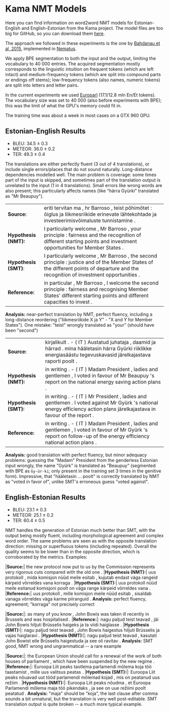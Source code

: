 # Kama NMT Models

Here you can find information on word2word NMT models for Estonian-English and English-Estonian from the Kama project. The model files are too big for GitHub, so you can download them [here](http://statmt.ut.ee/kama).

The approach we followed in these experiments is the one by [Bahdanau et al, 2015](https://arxiv.org/pdf/1409.0473v7.pdf), implemented in [Nematus](https://github.com/rsennrich/nematus).

We apply BPE segmentation to both the input and the output, limiting the vocabulary to 40 000 entries. The acquired segmentation mostly corresponds to the linguistic intuition on frequent tokens (which are left intact) and medium-frequency tokens (which are split into compound parts or endings off stems); low-frequency tokens (also names, numeric tokens) are split into letters and letter pairs.

In the current experiments we used [Europarl](http://statmt.org/europarl) (17.1/12.8 mln En/Et tokens). The vocabulary size was set to 40 000 (also before experiments with BPE); this was the limit of what the GPU's memory could fit in.

The training time was about a week in most cases on a GTX 960 GPU.

## Estonian-English Results

* BLEU: 34.5 ± 0.3
* METEOR: 36.0 ± 0.2
* TER: 49.3 ± 0.4

The translations are either perfectly fluent (3 out of 4 translations), or include single errors/places that do not sound naturally. Long-distance dependencies modelled well. The main problem is coverage: some times part of the input is skipped, and sometimes part of the translation output is unrelated to the input (1 in 4 translations). Small errors like wrong words are also present; this particularly affects names (like "härra Gyürki" translated as "Mr Beaupuy").

|    |     |
| ------------ | ---------- |
|**Source:** |                 eriti tervitan ma , hr Barroso , teist põhimõtet : õiglus ja liikmesriikide erinevate lähtekohtade ja investeerimisvõimaluste tunnistamine . |
|**Hypothesis (NMT):** |                  I particularly welcome , Mr Barroso , your principle : fairness and the recognition of different starting points and investment opportunities for Member States . |
|**Hypothesis (SMT)**: |                  I particularly welcome , Mr Barroso , the second principle : justice and of the Member States of the different points of departure and the recognition of investment opportunities . |
|**Reference:** |                 in particular , Mr Barroso , I welcome the second principle : fairness and recognising Member States' different starting points and different capacities to invest . |
**Analysis:** near-perfect translation by NMT, perfect fluency, including a long-distance reordering ("liikmesriikide X ja Y" - "X and Y for Member States"). One mistake: "teist" wrongly translated as "your" (should have been "second")


|    |     |
| ------------ | ---------- |
|**Source:** |                 kirjalikult . - ( IT ) Austatud juhataja , daamid ja härrad . mina hääletasin härra Gyürki riiklikke energiasäästu tegevuskavasid järelkajastava raporti poolt .|
|**Hypothesis (NMT):** |                 in writing . - ( IT ) Madam President , ladies and gentlemen , I voted in favour of Mr Beaupuy 's report on the national energy saving action plans .|
|**Hypothesis (SMT):** |                 in writing . - ( IT ) Mr President , ladies and gentlemen . I voted against Mr Gyürk 's national energy efficiency action plans järelkajastava in favour of the report .|
|**Reference:** |                 in writing . - ( IT ) Madam President , ladies and gentlemen , I voted in favour of Mr Gyürk 's report on follow-up of the energy efficiency national action plans .|
**Analysis:** good translation with perfect fluency, but minor adequacy problems: guessing the "Madam" President from the genderless Estonian input wrongly, the name "Gyürk" is translated as "Beaupuy" (segmented with BPE as ``Gy-ür-ki``; only present in the training set 3 times in the genitive form). Impressive, that "hääletasin ... poolt" is correctly translated by NMT as "voted in favor of", unlike SMT's erroneous guess "voted against".

## English-Estonian Results

* BLEU: 23.1 ± 0.3
* METEOR: 25.1 ± 0.2
* TER: 60.4 ± 0.5

NMT handles the generation of Estonian much better than SMT, with the output being mostly fluent, including morphological agreement and complex word order. The same problems are seen as with the opposite translation direction: missing or superfluous tokens (including repeated). Overall the quality seems to be lower than in the opposite direction, which is corroborated by the metrics. Examples:

|**Source:**|               the new protocol now put to us by the Commission represents very rigorous cuts compared with the old one .
|**Hypothesis (NMT):**|     uus protokoll , mida komisjon nüüd meile esitab , kujutab endast väga rangeid kärpeid võrreldes vana korraga .
|**Hypothesis (SMT):**|     uus protokoll nüüd meile esitanud komisjoni poolt on väga range kärpeid võrreldes vana .
|**Reference:**|            uus protokoll , mille komisjon meile nüüd esitab , sisaldab vanaga võrreldes väga karme piiranguid .
**Analysis:** perfect fluency, agreement; "korraga" not precisely correct


|**Source:**|:               as many of you know , John Bowis was taken ill recently in Brussels and was hospitalised .
|**Reference:**|:            nagu paljud teist teavad , jäi John Bowis hiljuti Brüsselis haigeks ja ta viidi haiglasse .
|**Hypothesis (SMT):**|:     nagu paljud teist teavad , John Bowis haigestus hiljuti Brüsselis ja vajas haiglaravi .
|**Hypothesis (NMT):**|:     nagu paljud teist teavad , kasutati John Bowist eile Brüsselis haigestuda ja see oli ravitav .
**Analysis:** SMT good, NMT wrong and ungrammatical -- a rare example

|**Source:**|:               the European Union should call for a renewal of the work of both houses of parliament , which have been suspended by the new regime .
|**Reference:**|:            Euroopa Liit peaks taotlema parlamendi mõlema koja töö taastamist , mille uus valitsus peatas .
|**Hypothesis (SMT):**|:     Euroopa Liit peaks nõuavad uut tööd parlamendi mõlemad kojad , mis on peatanud uus režiim .
|**Hypothesis (NMT):**|:     Euroopa Liit peaks nõudma , et Euroopa Parlamendi mõlema maja töö pikendaks , ja see on uue režiimi poolt peatatud .
**Analysis:** "maja" should be "koja", the last clause after comma sounds a bit unnatural, but the translation is very well post-editable. SMT translation output is quite broken -- a much more typical example.
